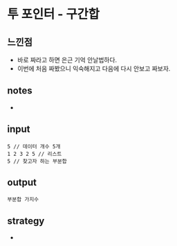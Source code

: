 # 투 포인터 - 구간합

## 느낀점
* 바로 짜라고 하면 은근 기억 안날법하다.
* 이번에 처음 짜봤으니 익숙해지고 다음에 다시 안보고 짜보자.

## notes
* 

## input
```
5 // 데이터 개수 5개
1 2 3 2 5 // 리스트
5 // 찾고자 하는 부분합
```

## output
```
부분합 가지수
```

## strategy
* 
